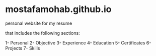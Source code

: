 # mostafamohab.github.io



personal website for my resume

that includes the following sections:

1- Personal
2- Objective
3- Experience
4- Education
5- Certificates
6- Projects
7- Skills
